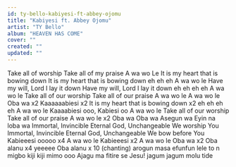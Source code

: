```yaml
---
id: ty-bello-kabiyesi-ft-abbey-ojomu
title: "Kabiyesi ft. Abbey Ojomu"
artist: "TY Bello"
album: "HEAVEN HAS COME"
cover: ""
created: ""
updated: ""
---
```


Take all of worship
Take all of my praise
A wa wo Le
It is my heart that is bowing down
It  is my heart that is bowing down
eh eh eh
A wa wo le
Have my will, Lord I lay it down
Have my will, Lord I lay it down
eh eh eh eh
A wa wo le
Take all of our worship
Take all of our praise
A wa wo le
A wa wo le
Oba wa x2
Kaaaaaabiesi x2
It is my heart that is bowing down x2
eh eh eh eh
A wa wo le
Kaaaabiesi ooo, Kabiesi oo
A wa wo le
Take all of our worship
Take all of our praise
A wa wo le x2
Oba wa
Oba wa
Asegun wa
Eyin na loba wa
Immortal, Invincible
Eternal God, Unchangeable
We worship You
Immortal, Invincible
Eternal God, Unchangeable
We bow before You
Kabieeesi ooooo x4
A wa wo le
Kabieeesi x2
A wa wo le
Oba wa x2
Oba alanu x4
yeeeee
Oba alanu x 10
(chanting)
arogun masa
efunfun lele to n migbo kiji kiji
mimo ooo
Ajagu ma fitire se
Jesu!
jagum jagum molu tide